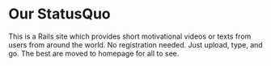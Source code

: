 # Our StatusQuo 

This is a Rails site which provides short motivational videos or texts from users from around the world. No registration needed. Just upload, type, and go. The best are moved to homepage for all to see.

